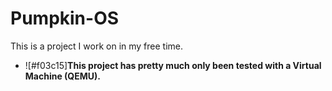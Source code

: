 # Pumpkin-OS
This is a project I work on in my free time.
<br />
- ![#f03c15]<b>This project has pretty much only been tested with a Virtual Machine (QEMU).</b>
